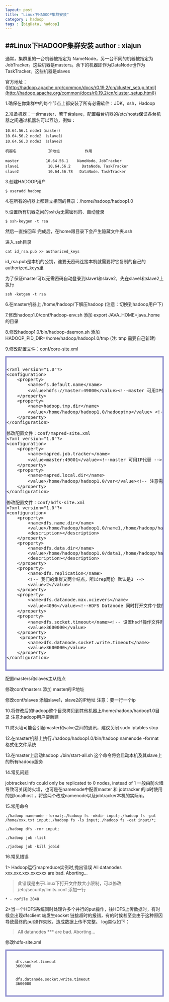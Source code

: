 ```yaml
---
layout: post
title: "Linux下HADOOP集群安装"
category : hadoop
tags : [bigData, hadoop]
---
```

##Linux下HADOOP集群安装
**author : xiajun**
-
通常，集群里的一台机器被指定为 NameNode，另一台不同的机器被指定为JobTracker。这些机器是masters。余下的机器即作为DataNode也作为TaskTracker。这些机器是slaves

官方地址：([http://hadoop.apache.org/common/docs/r0.19.2/cn/cluster_setup.html](http://hadoop.apache.org/common/docs/r0.19.2/cn/cluster_setup.html))

1.确保在你集群中的每个节点上都安装了所有必需软件：JDK，ssh，Hadoop

2.准备机器：一台master，若干台slave，配置每台机器的/etc/hosts保证各台机器之间通过机器名可以互访，例如：

    10.64.56.1 node1（master）   
    10.64.56.2 node2 （slave1）   
    10.64.56.3 node3 （slave2）

	机器名              IP地址           作用

	master            10.64.56.1    NameNode、JobTracker
	slave1             10.64.56.2     DataNode、TaskTracker
	slave2             10.64.56.78   DataNode、TaskTracker
3.创建HADOOP用户

    $ useradd hadoop
4.在所有的机器上都建立相同的目录：/home/hadoop/hadoop1.0

5.设置所有机器之间的ssh为无需密码的、自动登录

	$ ssh-keygen -t rsa
然后一直按回车 完成后，在home跟目录下会产生隐藏文件夹.ssh

进入.ssh目录   

	cat id_rsa.pub >> authorized_keys 
 id_rsa.pub是本机的公钥，谁要无密码连接本机就需要将它复制的自己的authorized_keys里

 为了保证master可以无需密码自动登录到slave1和slave2，先在slave1和slave2上执行

	ssh -ketgen -t rsa
6.在master机器上 /home/hadoop/下解压hadoop (注意：切换到hadoop用户下)

7.修改hadoop1.0/conf/hadoop-env.sh 添加 export JAVA_HOME=java_home的目录

8.修改hadoop1.0/bin/hadoop-daemon.sh 添加 HADOOP_PID_DIR=/home/hadoop/hadoop1.0/tmp (注: tmp 需要自己新建)

9.修改配置文件：conf/core-site.xml

<?prettify lang=xml linenums=true?>
<pre class="prettyprint linenums" id="quine" style="border:4px solid #88c">
<xmp>
<?xml version="1.0"?>
<configuration>
	<property>
		<name>fs.default.name</name>
		<value>hdfs://master:49000</value><!--master 可用IP代替 -->
	</property>
	<property>
		<name>hadoop.tmp.dir</name>
		<value>/home/hadoop/hadoop1.0/hadooptmp</value> <!-- 注意需要新建hadooptmp目录 -->
	</property>
</configuration>

修改配置文件：conf/mapred-site.xml
<?xml version="1.0"?> 
<configuration> 
	<property> 
		<name>mapred.job.tracker</name> 
		<value>master:49001</value><!--master 可用IP代替 -->
	</property> 
	<property> 
		<name>mapred.local.dir</name> 
		<value>/home/hadoop/hadoop1.0/var</value><!-- 注意需要新建var目录 并附上可执行的权限 重要 -->
	</property> 
</configuration>

修改配置文件：conf/hdfs-site.xml
<?xml version="1.0"?>
<configuration>
	<property>
		<name>dfs.name.dir</name>
		<value>/home/hadoop/hadoop1.0/name1,/home/hadoop/hadoop1.0/name2</value>
		<description></description>
	</property>
	<property>
		<name>dfs.data.dir</name>
		<value>/home/hadoop/hadoop1.0/data1,/home/hadoop/hadoop1.0/data2</value>
		<description></description>
	</property>
	<property>
		<name>dfs.replication</name>
		<!-- 我们的集群又两个结点，所以rep两份 默认是3 -->
		<value>2</value>
	</property>
	<property>
        <name>dfs.datanode.max.xcievers</name>
        <value>4096</value><!--HDFS Datanode 同时打开文件个数的上限-->
    </property>
	<property>
        <name>dfs.socket.timeout</name><!-- 设置hsdf操作文件时的超时时间 如果有hbase最好将hbase的设置和这个一样 -->
        <value>3600000</value>
    </property>
	 <property>
        <name>dfs.datanode.socket.write.timeout</name>
        <value>3600000</value>
    </property>
</configuration>
</xmp>
</pre>
配置masters和slaves主从结点

修改conf/masters 添加 master的IP地址

修改conf/slaves   添加slave1，slave2的IP地址 注意：要一行一个ip

10.将修改后的hadoop整个目录拷贝到其他机器上/home/hadoop/hadoop1.0目录  注意:hadoop用户要新建 

11.防火墙可能会引起master和salve之间的通讯，建议关闭  sudo iptables stop

12.在master机器上执行./hadoop/hadoop1.0/bin/hadoop namenode -format 格式化文件系统

13.在master上启动hadoop ./bin/start-all.sh 这个命令将会启动本机及其slave上的所有hadoop服务

14.常见问题

 jobtracker.info could only be replicated to 0 nodes, instead of 1 一般由防火墙导致可关闭防火墙，也可是在namenode中配置master 和 jobtracker 的ip时使用的是localhost ，将这两个改成namenode以及jobtracker本机的实际ip。

15.常用命令

	./hadoop namenode -format;./hadoop fs -mkdir input;./hadoop fs -put /home/xxx.txt input;./hadoop fs -ls input;./hadoop fs -cat input/*;

	./hadoop dfs -rmr input;

	./hadoop job -list

	./jadoop job -kill jobid
16.常见错误

1> Hadoop运行mapreduce实例时,抛出错误 All datanodes xxx.xxx.xxx.xxx:xxx are bad. Aborting…
> 此错误是由于Linux下打开文件数大小限制，可以修改 /etc/security/limits.conf 添加一行

	* - nofile 2048
2>当一个HDFS系统同时处理许多个并行的put操作，往HDFS上传数据时，有时候会出现dfsclient 端发生socket 链接超时的报错，有的时候甚至会由于这种原因导致最终的put操作失败，造成数据上传不完整。
log类似如下：
>All datanodes  *** are bad. Aborting...

修改hdfs-site.xml

<?prettify lang=xml linenums=true?>
<pre class="prettyprint linenums" id="quine" style="border:4px solid #88c">
<code>
<property>
	<name>dfs.socket.timeout</name> <!--设置hdfs文件操作时的超时时间 -->
	<value>3600000</value>
</property>
<property>
	<name>dfs.datanode.socket.write.timeout</name>
	<value>3600000</value>
</property>
</code>
</pre>
